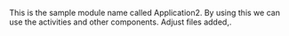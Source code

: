 This is the sample module name called Application2. By using this we can use the activities and other components.
Adjust files added,.
